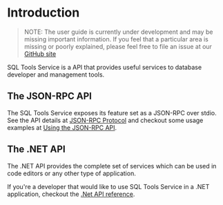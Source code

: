 # Introduction

> NOTE: The user guide is currently under development and may be missing
> important information.  If you feel that a particular area is missing or
> poorly explained, please feel free to file an issue at our [GitHub site](https://github.com/Microsoft/sqltoolsservice/issues)

SQL Tools Service is a API that provides useful services to database developer 
and management tools.

## The JSON-RPC API
The SQL Tools Service exposes its feature set as a JSON-RPC over stdio.  See 
the API details at [JSON-RPC Protocol](jsonrpc_protocol.md) and checkout some
usage examples at [Using the JSON-RPC API](using_the_jsonrpc_api.md).

## The .NET API

The .NET API provides the complete set of services which can be used in
code editors or any other type of application.

If you're a developer that would like to use SQL Tools Service in
a .NET application, checkout the [.Net API reference](../api/index.md).
